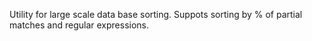 Utility for large scale data base sorting. Suppots sorting by % of partial matches and regular expressions.
